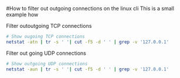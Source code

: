 #How to filter out outgoing connections on the linux cli 
This is a small example how 

Filter outoutgoing TCP connections
```bash
# Show ougoing TCP connections
netstat -atn | tr -s ' '| cut -f5 -d ' ' | grep -v '127.0.0.1'
```

Filter out going UDP connections
```bash
# Show outgoing UDP connections
netstat -aun | tr -s ' '| cut -f5 -d ' ' | grep -v '127.0.0.1'
```
